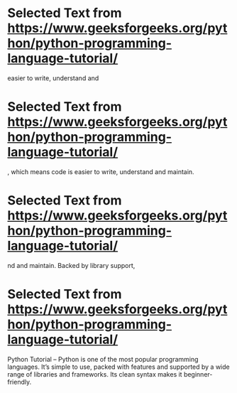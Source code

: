 

# Selected Text from https://www.geeksforgeeks.org/python/python-programming-language-tutorial/

easier to write, understand and
# Selected Text from https://www.geeksforgeeks.org/python/python-programming-language-tutorial/

, which means code is easier to write, understand and maintain.
# Selected Text from https://www.geeksforgeeks.org/python/python-programming-language-tutorial/

nd and maintain.
Backed by library support,
# Selected Text from https://www.geeksforgeeks.org/python/python-programming-language-tutorial/

Python Tutorial – Python is one of the most popular programming languages. It’s simple to use, packed with features and supported by a wide range of libraries and frameworks. Its clean syntax makes it beginner-friendly.